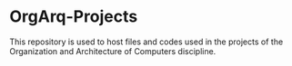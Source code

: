 <h1> OrgArq-Projects</h1>

This repository is used to host files and codes used in the projects of the Organization and Architecture of Computers discipline.
